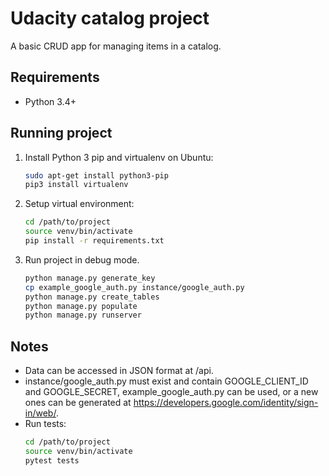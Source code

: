 # Udacity catalog project
A basic CRUD app for managing items in a catalog.

## Requirements
- Python 3.4+
## Running project
1. Install Python 3 pip and virtualenv on Ubuntu:
    ```bash
    sudo apt-get install python3-pip
    pip3 install virtualenv
    ```
2. Setup virtual environment:
    ```bash
    cd /path/to/project
    source venv/bin/activate
    pip install -r requirements.txt
    ```

3. Run project in debug mode.
    ```bash
    python manage.py generate_key
    cp example_google_auth.py instance/google_auth.py
    python manage.py create_tables
    python manage.py populate
    python manage.py runserver
    ```
## Notes
- Data can be accessed in JSON format at /api.
- instance/google_auth.py must exist and contain GOOGLE_CLIENT_ID and GOOGLE_SECRET, example_google_auth.py can be used, or a new ones can be generated at https://developers.google.com/identity/sign-in/web/.
- Run tests:
    ```bash
    cd /path/to/project
    source venv/bin/activate
    pytest tests